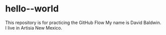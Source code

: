 # hello--world
This repository is for practicing the GitHub Flow
My name is David Baldwin. I live in Artisia New Mexico.
